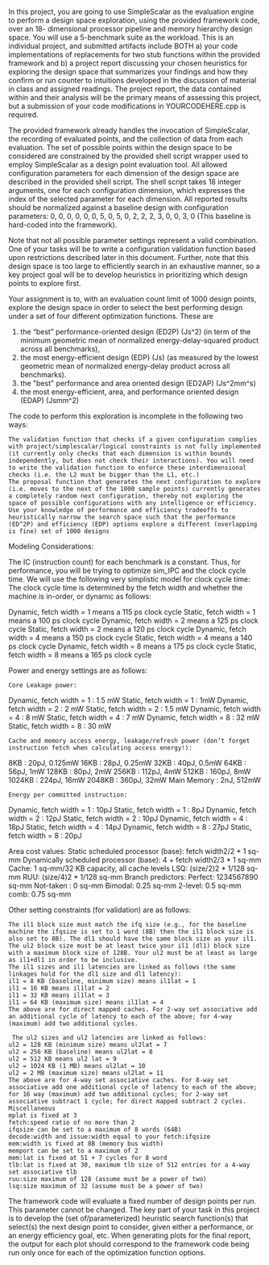 In this project, you are going to use SimpleScalar as the evaluation engine to perform a design space exploration, using the provided framework code, over an 18- dimensional processor pipeline and memory hierarchy design space. You will use a 5-benchmark suite as the workload. This is an individual project, and submitted artifacts include BOTH a) your code implementations of replacements for two stub functions within the provided framework and b)  a project report discussing your chosen heuristics for exploring the design space that summarizes your findings and how they confirm or run counter to intuitions developed in the discussion of material in class and assigned readings. The project report, the data contained within and their analysis will be the primary means of assessing this project, but a submission of your code modifications in YOURCODEHERE.cpp is required.
 
The provided framework already handles the invocation of SimpleScalar, the recording of evaluated points, and the collection of data from each evaluation. The set of possible points within the design space to be considered are constrained by the provided shell script wrapper used to employ SimpleScalar as a design point evaluation tool. All allowed configuration parameters for each dimension of the design space are described in the provided shell script. The shell script takes 18 integer arguments, one for each configuration dimension, which expresses the index of the selected parameter for each dimension. All reported results should be normalized against a baseline design with configuration
parameters: 0, 0, 0, 0, 0, 0, 5, 0, 5, 0, 2, 2, 2, 3, 0, 0, 3, 0 (This baseline is hard-coded into the framework).
 
Note that not all possible parameter settings represent a valid combination. One of your tasks will be to write a configuration validation function based upon restrictions described later in this document. Further, note that this design space is too large to efficiently search in an exhaustive manner, so a key project goal will be to develop heuristics in prioritizing which design points to explore first.
 
Your assignment is to, with an evaluation count limit of 1000 design points, explore the design space in order to select the best performing design under a set of four different optimization functions. These are
1) the “best” performance-oriented design (ED2P) (Js^2) (in term of the minimum geometric mean of normalized energy-delay-squared product across all benchmarks),
2) the most energy-efficient design (EDP) (Js) (as measured by the lowest geometric mean of normalized energy-delay product across all benchmarks).
3) the "best" performance and area oriented design (ED2AP) (Js^2mm^s)
4) the most energy-efficient, area, and performance oriented design (EDAP) (Jsmm^2)
 
The code to perform this exploration is incomplete in the following two ways:

    The validation function that checks if a given configuration complies with project/simplescalar/logical constraints is not fully implemented (it currently only checks that each dimension is within bounds independently, but does not check their interactions). You will need to write the validation function to enforce these interdimensional checks (i.e. the L2 must be bigger than the L1, etc.)
    The proposal function that generates the next configuration to explore (i.e. moves to the next of the 1000 sample points) currently generates a completely random next configuration, thereby not exploring the space of possible configurations with any intelligence or efficiency. Use your knowledge of performance and efficiency tradeoffs to heuristically narrow the search space such that the performance (ED^2P) and efficiency (EDP) options explore a different (overlapping is fine) set of 1000 designs

 
Modeling Considerations:
 
The IC (instruction count) for each benchmark is a constant. Thus, for performance, you will be trying to optimize sim_IPC and the clock cycle time. We will use the following very simplistic model for clock cycle time: The clock cycle time is determined by the fetch width and whether the machine is in-order, or dynamic as follows:
 
Dynamic, fetch width = 1 means a 115 ps clock cycle
Static, fetch width = 1 means a 100 ps clock cycle
Dynamic, fetch width = 2 means a 125 ps clock cycle
Static, fetch width = 2 means a 120 ps clock cycle
Dynamic, fetch width = 4 means a 150 ps clock cycle
Static, fetch width = 4 means a 140 ps clock cycle
Dynamic, fetch width = 8 means a 175 ps clock cycle
Static, fetch width = 8 means a 165 ps clock cycle
 
Power and energy settings are as follows:

    Core Leakage power:

Dynamic, fetch width = 1 : 1.5 mW
Static, fetch width = 1 : 1mW
Dynamic, fetch width = 2 : 2 mW
Static, fetch width = 2 : 1.5 mW
Dynamic, fetch width = 4 : 8 mW
Static, fetch width = 4 : 7 mW
Dynamic, fetch width = 8 : 32 mW
Static, fetch width = 8 : 30 mW
 

    Cache and memory access energy, leakage/refresh power (don’t forget instruction fetch when calculating access energy!):

8KB : 20pJ, 0.125mW
16KB : 28pJ, 0.25mW
32KB : 40pJ, 0.5mW
64KB : 56pJ, 1mW
128KB : 80pJ, 2mW
256KB : 112pJ, 4mW
512KB : 160pJ, 8mW
1024KB : 224pJ, 16mW
2048KB : 360pJ, 32mW
Main Memory : 2nJ, 512mW
 

    Energy per committed instruction:

Dynamic, fetch width = 1 : 10pJ
Static, fetch width = 1 : 8pJ
Dynamic, fetch width = 2 : 12pJ
Static, fetch width = 2 : 10pJ
Dynamic, fetch width = 4 : 18pJ
Static, fetch width = 4 : 14pJ
Dynamic, fetch width = 8 : 27pJ
Static, fetch width = 8 : 20pJ
 
Area cost values:
Static scheduled processor (base): fetch width2/2 * 1 sq-mm
Dynamically scheduled processor (base): 4 + fetch width2/3 * 1 sq-mm
Cache: 1 sq-mm/32 KB capacity, all cache levels
LSQ: (size/2)2 * 1/128 sq-mm
RUU: (size/4)2 * 1/128 sq-mm
Branch predictors:
Perfect: 1234567890 sq-mm 
Not-taken : 0 sq-mm
Bimodal: 0.25 sq-mm
2-level: 0.5 sq-mm
comb: 0.75 sq-mm
 
Other setting constraints (for validation) are as follows:

    The il1 block size must match the ifq size (e.g., for the baseline machine the ifqsize is set to 1 word (8B) then the il1 block size is also set to 8B). The dl1 should have the same block size as your il1.
    The ul2 block size must be at least twice your il1 (dl1) block size with a maximum block size of 128B. Your ul2 must be at least as large as il1+dl1 in order to be inclusive.
    The il1 sizes and il1 latencies are linked as follows (the same linkages hold for the dl1 size and dl1 latency):
    il1 = 8 KB (baseline, minimum size) means il1lat = 1
    il1 = 16 KB means il1lat = 2
    il1 = 32 KB means il1lat = 3
    il1 = 64 KB (maximum size) means il1lat = 4
    The above are for direct mapped caches. For 2-way set associative add an additional cycle of latency to each of the above; for 4-way (maximum) add two additional cycles.

     The ul2 sizes and ul2 latencies are linked as follows:
    ul2 = 128 KB (minimum size) means ul2lat = 7
    ul2 = 256 KB (baseline) means ul2lat = 8
    ul2 = 512 KB means ul2 lat = 9
    ul2 = 1024 KB (1 MB) means ul2lat = 10
    ul2 = 2 MB (maximum size) means ul2lat = 11
    The above are for 4-way set associative caches. For 8-way set associative add one additional cycle of latency to each of the above; for 16 way (maximum) add two additional cycles; for 2-way set associative subtract 1 cycle; for direct mapped subtract 2 cycles.
    Miscellaneous
    mplat is fixed at 3
    fetch:speed ratio of no more than 2
    ifqsize can be set to a maximum of 8 words (64B)
    decode:width and issue:width equal to your fetch:ifqsize
    mem:width is fixed at 8B (memory bus width)
    memport can be set to a maximum of 2
    mem:lat is fixed at 51 + 7 cycles for 8 word
    tlb:lat is fixed at 30, maximum tlb size of 512 entries for a 4-way set associative tlb
    ruu:size maximum of 128 (assume must be a power of two)
    lsq:size maximum of 32 (assume must be a power of two)

 
The framework code will evaluate a fixed number of design points per run. This parameter cannot be changed. The key part of your task in this project is to develop the (set of/parameterized) heuristic search function(s) that select(s) the next design point to consider, given either a performance, or an energy efficiency goal, etc.  When generating plots for the final report, the output for each plot should correspond to the framework code being run only once for each of the optimization function options.